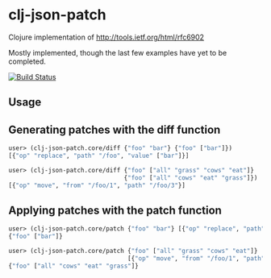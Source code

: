 clj-json-patch
==============

Clojure implementation of http://tools.ietf.org/html/rfc6902

Mostly implemented, though the last few examples have yet to be completed.

[![Build Status](https://travis-ci.org/daviddpark/clj-json-patch.png)](https://travis-ci.org/daviddpark/clj-json-patch)


Usage
-----

Generating patches with the diff function
-----------------------------------------

```clojure
user> (clj-json-patch.core/diff {"foo" "bar"} {"foo" ["bar"]})
[{"op" "replace", "path" "/foo", "value" ["bar"]}]

user> (clj-json-patch.core/diff {"foo" ["all" "grass" "cows" "eat"]}
                                {"foo" ["all" "cows" "eat" "grass"]})
[{"op" "move", "from" "/foo/1", "path" "/foo/3"}]
```

Applying patches with the patch function
-----------------------------------------

```clojure
user> (clj-json-patch.core/patch {"foo" "bar"} [{"op" "replace", "path" "/foo", "value" ["bar"]}])
{"foo" ["bar"]}

user> (clj-json-patch.core/patch {"foo" ["all" "grass" "cows" "eat"]}
                                 [{"op" "move", "from" "/foo/1", "path" "/foo/3"}])
{"foo" ["all" "cows" "eat" "grass"]}
```
